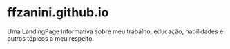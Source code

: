 # ffzanini.github.io
Uma LandingPage informativa sobre meu trabalho, educação, habilidades e outros tópicos a meu respeito.
